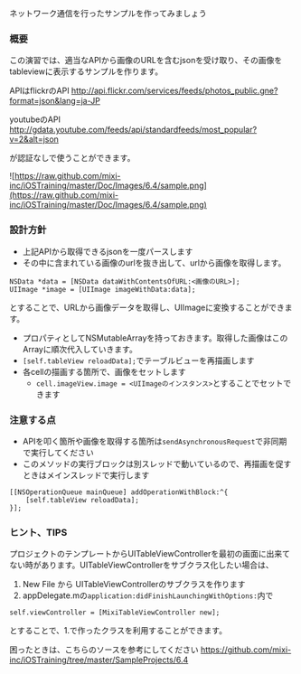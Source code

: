 ネットワーク通信を行ったサンプルを作ってみましょう

### 概要

この演習では、適当なAPIから画像のURLを含むjsonを受け取り、その画像をtableviewに表示するサンプルを作ります。

APIはflickrのAPI
http://api.flickr.com/services/feeds/photos_public.gne?format=json&lang=ja-JP

youtubeのAPI
http://gdata.youtube.com/feeds/api/standardfeeds/most_popular?v=2&alt=json

が認証なしで使うことができます。

![https://raw.github.com/mixi-inc/iOSTraining/master/Doc/Images/6.4/sample.png](https://raw.github.com/mixi-inc/iOSTraining/master/Doc/Images/6.4/sample.png)


### 設計方針

- 上記APIから取得できるjsonを一度パースします
- その中に含まれている画像のurlを抜き出して、urlから画像を取得します。
```
NSData *data = [NSData dataWithContentsOfURL:<画像のURL>];
UIImage *image = [UIImage imageWithData:data];
```
とすることで、URLから画像データを取得し、UIImageに変換することができます。
- プロパティとしてNSMutableArrayを持っておきます。取得した画像はこのArrayに順次代入していきます。
- `[self.tableView reloadData];`でテーブルビューを再描画します
- 各cellの描画する箇所で、画像をセットします
  - `cell.imageView.image = <UIImageのインスタンス>`とすることでセットできます


### 注意する点
- APIを叩く箇所や画像を取得する箇所は`sendAsynchronousRequest`で非同期で実行してください
 - このメソッドの実行ブロックは別スレッドで動いているので、再描画を促すときはメインスレッドで実行します
```
[[NSOperationQueue mainQueue] addOperationWithBlock:^{
    [self.tableView reloadData];
}];
```


### ヒント、TIPS

プロジェクトのテンプレートからUITableViewControllerを最初の画面に出来てない時があります。UITableViewControllerをサブクラス化したい場合は、

1. New File から UITableViewControllerのサブクラスを作ります
2. appDelegate.mの`application:didFinishLaunchingWithOptions:`内で
```
self.viewController = [MixiTableViewController new];
```
とすることで、1.で作ったクラスを利用することができます。

困ったときは、こちらのソースを参考にしてください
https://github.com/mixi-inc/iOSTraining/tree/master/SampleProjects/6.4
